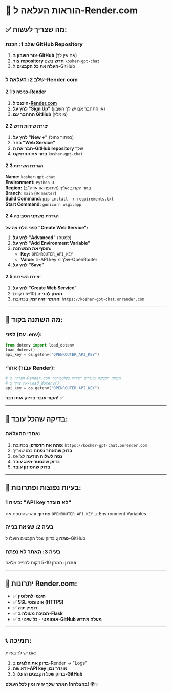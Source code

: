 # 🚀 הוראות העלאה ל-Render.com

## ✅ מה שצריך לעשות:

### שלב 1: הכנת GitHub Repository
1. **צור חשבון ב-GitHub** (אם אין לך)
2. **צור repository חדש** בשם `kosher-gpt-chat`
3. **העלה את כל הקבצים** ל-GitHub

### שלב 2: העלאה ל-Render.com

#### 2.1 כניסה ל-Render
1. **היכנס ל-[Render.com](https://render.com)**
2. **לחץ על "Sign Up"** (או התחבר אם יש לך חשבון)
3. **התחבר עם GitHub** (מומלץ)

#### 2.2 יצירת שירות חדש
1. **לחץ על "New +"** (כפתור כחול)
2. **בחר "Web Service"**
3. **חבר את ה-GitHub repository** שלך
4. **בחר את הפרויקט** `kosher-gpt-chat`

#### 2.3 הגדרת השירות
**Name:** `kosher-gpt-chat`  
**Environment:** `Python 3`  
**Region:** בחר הקרוב אליך (אירופה או ארה"ב)  
**Branch:** `main` (או `master`)  
**Build Command:** `pip install -r requirements.txt`  
**Start Command:** `gunicorn wsgi:app`  

#### 2.4 הגדרת משתני הסביבה
**לפני הלחיצה על "Create Web Service":**

1. **לחץ על "Advanced"** (למטה)
2. **לחץ על "Add Environment Variable"**
3. **הוסף את המשתנה:**
   - **Key:** `OPENROUTER_API_KEY`
   - **Value:** ה-API key שלך מ-OpenRouter
4. **לחץ על "Save"**

#### 2.5 יצירת השירות
1. **לחץ על "Create Web Service"**
2. **המתן לבנייה** (5-10 דקות)
3. **האתר יהיה זמין** בכתובת: `https://kosher-gpt-chat.onrender.com`

---

## 🔧 מה השתנה בקוד:

### לפני (עם .env):
```python
from dotenv import load_dotenv
load_dotenv()
api_key = os.getenv("OPENROUTER_API_KEY")
```

### אחרי (עבור Render):
```python
# הערה: ב-Render.com משתני הסביבה מוגדרים ישירות בפלטפורמה
# אין צורך ב-load_dotenv()
api_key = os.getenv("OPENROUTER_API_KEY")
```

**הקוד עובד בדיוק אותו דבר!** ✅

---

## 📱 בדיקה שהכל עובד:

### אחרי ההעלאה:
1. **פתח את הדפדפן** בכתובת: `https://kosher-gpt-chat.onrender.com`
2. **בדוק שהאתר נפתח** כמו שצריך
3. **נסה לשלוח הודעה** לצ'אט
4. **בדוק שהסטרימינג עובד**
5. **בדוק שהסינון עובד**

---

## 🚨 בעיות נפוצות ופתרונות:

### בעיה 1: "API key לא מוגדר"
**פתרון:** ודא שהוספת את `OPENROUTER_API_KEY` ב-Environment Variables

### בעיה 2: שגיאת בנייה
**פתרון:** בדוק שכל הקבצים הועלו ל-GitHub

### בעיה 3: האתר לא נפתח
**פתרון:** המתן 5-10 דקות לבנייה מלאה

---

## 🎯 יתרונות Render.com:

- ✅ **חינמי לחלוטין**
- ✅ **SSL אוטומטי (HTTPS)**
- ✅ **דומיין יפה**
- ✅ **תמיכה מעולה ב-Flask**
- ✅ **אוטומטי - כל שינוי ב-GitHub מעלה מחדש**

---

## 📞 תמיכה:

אם יש לך בעיות:
1. **בדוק את הלוגים** ב-Render → "Logs"
2. **ודא שה-API key מוגדר נכון**
3. **בדוק שכל הקבצים הועלו ל-GitHub**

**בהצלחה! האתר שלך יהיה זמין לכל העולם!** 🌍✨
